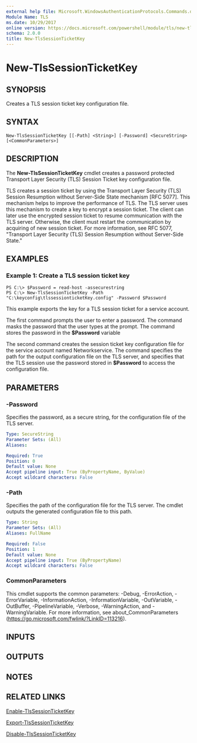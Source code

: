```yaml
---
external help file: Microsoft.WindowsAuthenticationProtocols.Commands.dll-Help.xml
Module Name: TLS
ms.date: 10/29/2017
online version: https://docs.microsoft.com/powershell/module/tls/new-tlssessionticketkey?view=windowsserver2012r2-ps&wt.mc_id=ps-gethelp
schema: 2.0.0
title: New-TlsSessionTicketKey
---
```


# New-TlsSessionTicketKey

## SYNOPSIS
Creates a TLS session ticket key configuration file.

## SYNTAX

```
New-TlsSessionTicketKey [[-Path] <String>] [-Password] <SecureString> [<CommonParameters>]
```

## DESCRIPTION
The **New-TlsSessionTicketKey** cmdlet creates a password protected Transport Layer Security (TLS) Session Ticket key configuration file.

TLS creates a session ticket by using the Transport Layer Security (TLS) Session Resumption without Server-Side State mechanism \[RFC 5077\].
This mechanism helps to improve the performance of TLS.
The TLS server uses this mechanism to create a key to encrypt a session ticket.
The client can later use the encrypted session ticket to resume communication with the TLS server.
Otherwise, the client must restart the communication by acquiring of new session ticket.
For more information, see RFC 5077, "Transport Layer Security (TLS) Session Resumption without Server-Side State."

## EXAMPLES

### Example 1: Create a TLS session ticket key
```
PS C:\> $Password = read-host -assecurestring
PS C:\> New-TlsSessionTicketKey -Path "C:\keyconfig\tlssessionticketKey.config" -Password $Password
```

This example exports the key for a TLS session ticket for a service account.

The first command prompts the user to enter a password.
The command masks the password that the user types at the prompt.
The command stores the password in the **$Password** variable

The second command creates the session ticket key configuration file for the service account named Networkservice.
The command specifies the path for the output configuration file on the TLS server, and specifies that the TLS session use the password stored in **$Password** to access the configuration file.

## PARAMETERS

### -Password
Specifies the password, as a secure string, for the configuration file of the TLS server.

```yaml
Type: SecureString
Parameter Sets: (All)
Aliases: 

Required: True
Position: 0
Default value: None
Accept pipeline input: True (ByPropertyName, ByValue)
Accept wildcard characters: False
```

### -Path
Specifies the path of the configuration file for the TLS server.
The cmdlet outputs the generated configuration file to this path.

```yaml
Type: String
Parameter Sets: (All)
Aliases: FullName

Required: False
Position: 1
Default value: None
Accept pipeline input: True (ByPropertyName)
Accept wildcard characters: False
```

### CommonParameters
This cmdlet supports the common parameters: -Debug, -ErrorAction, -ErrorVariable, -InformationAction, -InformationVariable, -OutVariable, -OutBuffer, -PipelineVariable, -Verbose, -WarningAction, and -WarningVariable. For more information, see about_CommonParameters (https://go.microsoft.com/fwlink/?LinkID=113216).

## INPUTS

## OUTPUTS

## NOTES

## RELATED LINKS

[Enable-TlsSessionTicketKey](./Enable-TlsSessionTicketKey.md)

[Export-TlsSessionTicketKey](./Export-TlsSessionTicketKey.md)

[Disable-TlsSessionTicketKey](./Disable-TlsSessionTicketKey.md)

